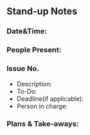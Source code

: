 ## Stand-up Notes
### Date&Time:
### People Present:

### Issue No.
- Description:
- To-Do:
- Deadline(if applicable):
- Person in charge:

### Plans & Take-aways:

